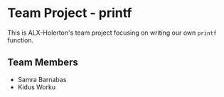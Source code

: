 # Team Project - printf

This is ALX-Holerton's team project focusing on writing our own `printf` function.

## Team Members

* Samra Barnabas
* Kidus Worku
